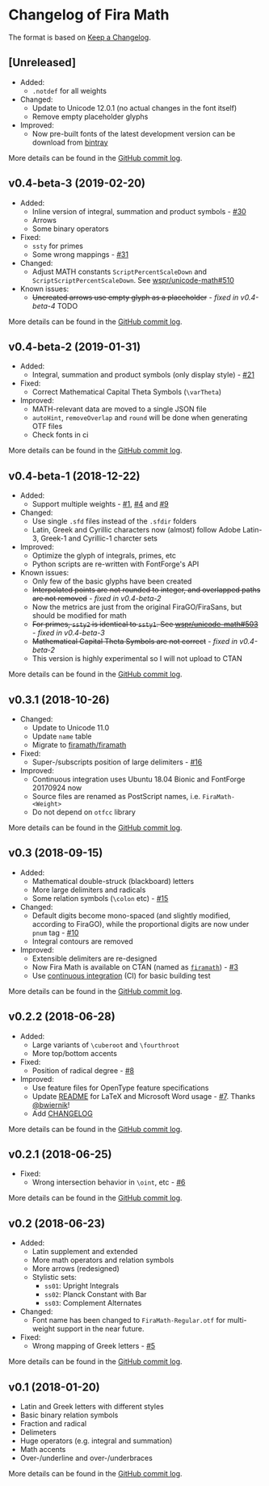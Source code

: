 # Changelog of Fira Math

The format is based on [Keep a Changelog](https://keepachangelog.com).

## [Unreleased]

- Added:
  - `.notdef` for all weights
- Changed:
  - Update to Unicode 12.0.1 (no actual changes in the font itself)
  - Remove empty placeholder glyphs
- Improved:
  - Now pre-built fonts of the latest development version can be download from [bintray](https://bintray.com/firamath/firamath/firamath-travis)

More details can be found in the [GitHub commit log](https://github.com/firamath/firamath/compare/v0.4-beta-3...master).

## v0.4-beta-3 (2019-02-20)

- Added:
  - Inline version of integral, summation and product symbols - [#30](https://github.com/firamath/firamath/issues/30)
  - Arrows
  - Some binary operators
- Fixed:
  - `ssty` for primes
  - Some wrong mappings - [#31](https://github.com/firamath/firamath/issues/31)
- Changed:
  - Adjust MATH constants `ScriptPercentScaleDown` and `ScriptScriptPercentScaleDown`. See [wspr/unicode-math#510](https://github.com/wspr/unicode-math/issues/510)
- Known issues:
  - ~~Uncreated arrows use empty glyph as a placeholder~~ - *fixed in v0.4-beta-4* TODO

More details can be found in the [GitHub commit log](https://github.com/firamath/firamath/compare/v0.4-beta-2...v0.4-beta-3).

## v0.4-beta-2 (2019-01-31)

- Added:
  - Integral, summation and product symbols (only display style) - [#21](https://github.com/firamath/firamath/issues/21)
- Fixed:
  - Correct Mathematical Capital Theta Symbols (`\varTheta`)
- Improved:
  - MATH-relevant data are moved to a single JSON file
  - `autoHint`, `removeOverlap` and `round` will be done when generating OTF files
  - Check fonts in ci

More details can be found in the [GitHub commit log](https://github.com/firamath/firamath/compare/v0.4-beta-1...v0.4-beta-2).

## v0.4-beta-1 (2018-12-22)

- Added:
  - Support multiple weights - [#1](https://github.com/firamath/firamath/issues/1), [#4](https://github.com/firamath/firamath/issues/4) and [#9](https://github.com/firamath/firamath/issues/9)
- Changed:
  - Use single `.sfd` files instead of the `.sfdir` folders
  - Latin, Greek and Cyrillic characters now (almost) follow Adobe Latin-3, Greek-1 and Cyrillic-1 charcter sets
- Improved:
  - Optimize the glyph of integrals, primes, etc
  - Python scripts are re-written with FontForge's API
- Known issues:
  - Only few of the basic glyphs have been created
  - ~~Interpolated points are not rounded to integer, and overlapped paths are not removed~~ - *fixed in v0.4-beta-2*
  - Now the metrics are just from the original FiraGO/FiraSans, but should be modified for math
  - ~~For primes, `ssty2` is identical to `ssty1`. See [wspr/unicode-math#503](https://github.com/wspr/unicode-math/issues/503)~~ - *fixed in v0.4-beta-3*
  - ~~Mathematical Capital Theta Symbols are not correct~~ - *fixed in v0.4-beta-2*
  - This version is highly experimental so I will not upload to CTAN

More details can be found in the [GitHub commit log](https://github.com/firamath/firamath/compare/v0.3.1...v0.4-beta-1).

## v0.3.1 (2018-10-26)

- Changed:
  - Update to Unicode 11.0
  - Update `name` table
  - Migrate to [firamath/firamath](https://github.com/firamath/firamath)
- Fixed:
  - Super-/subscripts position of large delimiters - [#16](https://github.com/firamath/firamath/issues/16)
- Improved:
  - Continuous integration uses Ubuntu 18.04 Bionic and FontForge 20170924 now
  - Source files are renamed as PostScript names, i.e. `FiraMath-<Weight>`
  - Do not depend on `otfcc` library

More details can be found in the [GitHub commit log](https://github.com/firamath/firamath/compare/v0.3...v0.3.1).

## v0.3 (2018-09-15)

- Added:
  - Mathematical double-struck (blackboard) letters
  - More large delimiters and radicals
  - Some relation symbols (`\colon` etc) - [#15](https://github.com/firamath/firamath/issues/15)
- Changed:
  - Default digits become mono-spaced (and slightly modified, according to FiraGO), while the proportional digits are now under `pnum` tag - [#10](https://github.com/firamath/firamath/issues/10)
  - Integral contours are removed
- Improved:
  - Extensible delimiters are re-designed
  - Now Fira Math is available on CTAN (named as [`firamath`](https://ctan.org/pkg/firamath)) - [#3](https://github.com/firamath/firamath/issues/3)
  - Use [continuous integration](https://travis-ci.org/firamath/firamath) (CI) for basic building test

More details can be found in the [GitHub commit log](https://github.com/firamath/firamath/compare/v0.2.2...v0.3).

## v0.2.2 (2018-06-28)

- Added:
  - Large variants of `\cuberoot` and `\fourthroot`
  - More top/bottom accents
- Fixed:
  - Position of radical degree - [#8](https://github.com/firamath/firamath/issues/8)
- Improved:
  - Use feature files for OpenType feature specifications
  - Update [README](README.md) for LaTeX and Microsoft Word usage - [#7](https://github.com/firamath/firamath/pull/7). Thanks [@bwiernik](https://github.com/bwiernik)!
  - Add [CHANGELOG](CHANGELOG.md)

More details can be found in the [GitHub commit log](https://github.com/firamath/firamath/compare/v0.2.1...v0.2.2).

## v0.2.1 (2018-06-25)

- Fixed:
  - Wrong intersection behavior in `\oint`, etc - [#6](https://github.com/firamath/firamath/issues/6)

More details can be found in the [GitHub commit log](https://github.com/firamath/firamath/compare/v0.2...v0.2.1).

## v0.2 (2018-06-23)

- Added:
  - Latin supplement and extended
  - More math operators and relation symbols
  - More arrows (redesigned)
  - Stylistic sets:
    - `ss01`: Upright Integrals
    - `ss02`: Planck Constant with Bar
    - `ss03`: Complement Alternates
- Changed:
  - Font name has been changed to `FiraMath-Regular.otf` for multi-weight support in the near future.
- Fixed:
  - Wrong mapping of Greek letters - [#5](https://github.com/firamath/firamath/issues/5)

More details can be found in the [GitHub commit log](https://github.com/firamath/firamath/compare/v0.1...v0.2).

## v0.1 (2018-01-20)

- Latin and Greek letters with different styles
- Basic binary relation symbols
- Fraction and radical
- Delimeters
- Huge operators (e.g. integral and summation)
- Math accents
- Over-/underline and over-/underbraces

More details can be found in the [GitHub commit log](https://github.com/firamath/firamath/compare/5011a1e9...v0.1).
